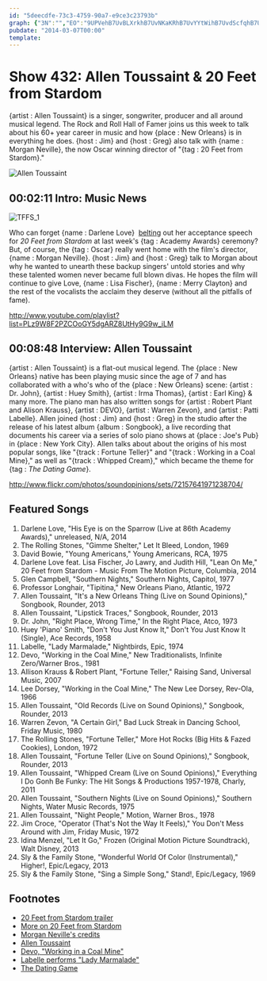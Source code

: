 ```yaml
---
id: "5deecdfe-73c3-4759-90a7-e9ce3c23793b"
graph: {"3N":"","EO":"9UPVehB7UvBLXrkhB7UvNKaKRhB7UvYYtWihB7UvdScfqhB7UvBIINihB7UveUxuEhB7UvhB7UvyEDDDhB7UvjRbJXhB7UvpbyG3hB7UvxI4xSBClvehB7Uv9UPVeNKaKR9UPVeYYtWi9UPVedScfq9UPVeeUxuE0FEgVjRbJXpbyG3xI4xS"}
pubdate: "2014-03-07T00:00"
template: 
---
```






# Show 432: Allen Toussaint & 20 Feet from Stardom

{artist : Allen Toussaint} is a singer, songwriter, producer and all around musical legend. The Rock and Roll Hall of Famer joins us this week to talk about his 60+ year career in music and how {place : New Orleans} is in everything he does. {host : Jim} and {host : Greg} also talk with {name : Morgan Neville}, the now Oscar winning director of "{tag : 20 Feet from Stardom}."

![Allen Toussaint](https://static.soundopinions.org/images/2014/allentoussaint_web.jpg)



## 00:02:11 Intro: Music News

![TFFS_1](https://static.soundopinions.org/assets/432/3N0.jpg)

Who can forget {name : Darlene Love}  [belting](http://www.hollywoodreporter.com/news/darlene-love-20-feet-from-stardom-oscars-2014-685201) out her acceptance speech for *20 Feet from Stardom* at last week's {tag : Academy Awards} ceremony? But, of course, the {tag : Oscar} really went home with the film's director, {name : Morgan Neville}. {host : Jim} and {host : Greg} talk to Morgan about why he wanted to unearth these backup singers' untold stories and why these talented women never became full blown divas. He hopes the film will continue to give Love, {name : Lisa Fischer}, {name : Merry Clayton} and the rest of the vocalists the acclaim they deserve (without all the pitfalls of fame).

http://www.youtube.com/playlist?list=PLz9W8F2PZCOoGY5dgARZ8UtHy9G9w_iLM



## 00:08:48 Interview: Allen Toussaint

{artist : Allen Toussaint} is a flat-out musical legend. The {place : New Orleans} native has been playing music since the age of 7 and has collaborated with a who's who of the {place : New Orleans} scene: {artist : Dr. John}, {artist : Huey Smith}, {artist : Irma Thomas}, {artist : Earl King} & many more. The piano man has also written songs for {artist : Robert Plant and Alison Krauss}, {artist : DEVO}, {artist : Warren Zevon}, and {artist : Patti Labelle}. Allen joined {host : Jim} and {host : Greg} in the studio after the release of his latest album {album : Songbook}, a live recording that documents his career via a series of solo piano shows at {place : Joe's Pub} in {place : New York City}. Allen talks about about the origins of his most popular songs, like "{track : Fortune Teller}" and "{track : Working in a Coal Mine}," as well as "{track : Whipped Cream}," which became the theme for {tag : *The Dating Game*}.

http://www.flickr.com/photos/soundopinions/sets/72157641971238704/



## Featured Songs

1. Darlene Love, "His Eye is on the Sparrow (Live at 86th Academy Awards)," unreleased, N/A, 2014
2. The Rolling Stones, "Gimme Shelter," Let It Bleed, London, 1969
3. David Bowie, "Young Americans," Young Americans, RCA, 1975
4. Darlene Love feat. Lisa Fischer, Jo Lawry, and Judith Hill, "Lean On Me," 20 Feet from Stardom - Music From The Motion Picture, Columbia, 2014
5. Glen Campbell, "Southern Nights," Southern Nights, Capitol, 1977
6. Professor Longhair, "Tipitina," New Orleans Piano, Atlantic, 1972
7. Allen Toussaint, "It's a New Orleans Thing (Live on Sound Opinions)," Songbook, Rounder, 2013
8. Allen Toussaint, "Lipstick Traces," Songbook, Rounder, 2013
9. Dr. John, "Right Place, Wrong Time," In the Right Place, Atco, 1973
10. Huey 'Piano' Smith, "Don't You Just Know It," Don't You Just Know It (Single), Ace Records, 1958
11. Labelle, "Lady Marmalade," Nightbirds, Epic, 1974
12. Devo, "Working in the Coal Mine," New Traditionalists, Infinite Zero/Warner Bros., 1981
13. Allison Krauss & Robert Plant, "Fortune Teller," Raising Sand, Universal Music, 2007
14. Lee Dorsey, "Working in the Coal Mine," The New Lee Dorsey, Rev-Ola, 1966
15. Allen Toussaint, "Old Records (Live on Sound Opinions)," Songbook, Rounder, 2013
16. Warren Zevon, "A Certain Girl," Bad Luck Streak in Dancing School, Friday Music, 1980
17. The Rolling Stones, "Fortune Teller," More Hot Rocks (Big Hits & Fazed Cookies), London, 1972
18. Allen Toussaint, "Fortune Teller (Live on Sound Opinions)," Songbook, Rounder, 2013
19. Allen Toussaint, "Whipped Cream (Live on Sound Opinions)," Everything I Do Gonh Be Funky: The Hit Songs & Productions 1957-1978, Charly, 2011
20. Allen Toussaint, "Southern Nights (Live on Sound Opinions)," Southern Nights, Water Music Records, 1975
21. Allen Toussaint, "Night People," Motion, Warner Bros., 1978
22. Jim Croce, "Operator (That's Not the Way It Feels)," You Don't Mess Around with Jim, Friday Music, 1972
23. Idina Menzel, "Let It Go," Frozen (Original Motion Picture Soundtrack), Walt Disney, 2013
24. Sly & the Family Stone, "Wonderful World Of Color (Instrumental)," Higher!, Epic/Legacy, 2013
25. Sly & the Family Stone, "Sing a Simple Song," Stand!, Epic/Legacy, 1969



## Footnotes

- [20 Feet from Stardom trailer](http://www.youtube.com/watch?v=tWyUJcA8Zfo)
- [More on 20 Feet from Stardom](http://twentyfeetfromstardom.com/)
- [Morgan Neville's credits](http://www.imdb.com/name/nm1365879/)
- [Allen Toussaint](http://allentoussaint.com/)
- [Devo, "Working in a Coal Mine"](http://www.youtube.com/watch?v=6WRjgv62Ayc&feature=kp)
- [Labelle performs "Lady Marmalade"](http://www.youtube.com/watch?v=t4LWIP7SAjY&feature=kp)
- [The Dating Game](http://www.youtube.com/watch?v=85t-xAv9xn0)